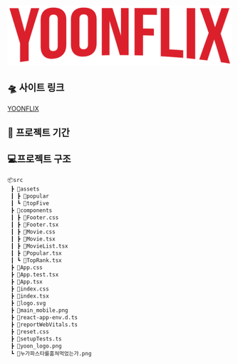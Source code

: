 ![main](readme_assets/yoon_logo.png)
<br/>
## 🛸 사이트 링크

[YOONFLIX](https://yoonflix.netlify.app/)
<br/>
## 📆 프로젝트 기간


## 💻프로젝트 구조

```
📦src
 ┣ 📂assets
 ┃ ┣ 📂popular
 ┃ ┗ 📂topFive
 ┣ 📂components
 ┃ ┣ 📜Footer.css
 ┃ ┣ 📜Footer.tsx
 ┃ ┣ 📜Movie.css
 ┃ ┣ 📜Movie.tsx
 ┃ ┣ 📜MovieList.tsx
 ┃ ┣ 📜Popular.tsx
 ┃ ┗ 📜TopRank.tsx
 ┣ 📜App.css
 ┣ 📜App.test.tsx
 ┣ 📜App.tsx
 ┣ 📜index.css
 ┣ 📜index.tsx
 ┣ 📜logo.svg
 ┣ 📜main_mobile.png
 ┣ 📜react-app-env.d.ts
 ┣ 📜reportWebVitals.ts
 ┣ 📜reset.css
 ┣ 📜setupTests.ts
 ┣ 📜yoon_logo.png
 ┗ 📜누가파스타를훔쳐먹었는가.png
```
